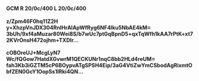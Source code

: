 #### GCM R 20/0c/400 L 20/0c/400
**z/Zpm46F0hq11Z2H**<br/>**y+XhzpVnJDX304RnIHrAlApWfRyg6NF4Iku5NbAE4kM=**<br/>**3bUh/9xf4aMuzar80Wei8S/b7wUc7ptGqBpnD5+qxTqWfh1kAA7rPtK+xt72KVrOnsH472ojhm+TXDIr...**<br/><br/>
**cOBOreUJ+McgLyN7**<br/>**Wc/fQGow7HatdXGvwrM1QECKUNr1nqC8bb2HLd4reUM=**<br/>**fah3Kb3iGZTM5cP6BOypvATgSPSH4Eip/3aG4VtiZwYmCSbodAgRixmtObfZEN0GcY1OopSs1lRki4QN...**